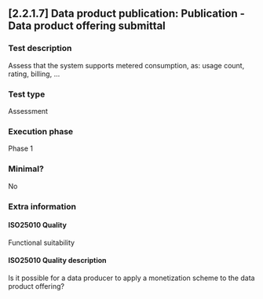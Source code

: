 
## [2.2.1.7] Data product publication: Publication - Data product offering submittal
 
### Test description
Assess that the system supports metered consumption, as: usage count, rating, billing, …
 
### Test type
Assessment
 
### Execution phase
Phase 1
 
### Minimal?
No
 
### Extra information
#### ISO25010 Quality
Functional suitability
#### ISO25010 Quality description
Is it possible for a data producer to apply a monetization scheme to the data product offering?
    